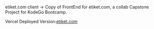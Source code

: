 etiket.com client
-> Copy of FrontEnd for etiket.com, a collab Capstone Project for KodeGo Bootcamp.
<dt>  
Vercel Deployed Version:<a href="https://etiket-com-mu.vercel.app/">etiket.com</a>
</dt>
